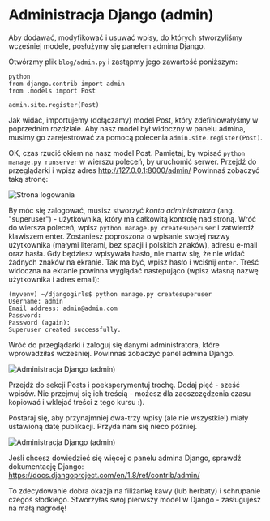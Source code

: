 # Administracja Django (admin)

Aby dodawać, modyfikować i usuwać wpisy, do których stworzyliśmy wcześniej modele, posłużymy się panelem admina Django.

Otwórzmy plik `blog/admin.py` i zastąpmy jego zawartość poniższym:

    python
    from django.contrib import admin
    from .models import Post
    
    admin.site.register(Post)
    

Jak widać, importujemy (dołączamy) model Post, który zdefiniowałyśmy w poprzednim rozdziale. Aby nasz model był widoczny w panelu admina, musimy go zarejestrować za pomocą polecenia `admin.site.register(Post)`.

OK, czas rzucić okiem na nasz model Post. Pamiętaj, by wpisać `python manage.py runserver` w wierszu poleceń, by uruchomić serwer. Przejdź do przeglądarki i wpisz adres http://127.0.0.1:8000/admin/ Powinnaś zobaczyć taką stronę:

![Strona logowania][1]

 [1]: images/login_page2.png

By móc się zalogować, musisz stworzyć *konto administratora* (ang. "superuser") - użytkownika, który ma całkowitą kontrolę nad stroną. Wróć do wiersza poleceń, wpisz `python manage.py createsuperuser` i zatwierdź klawiszem enter. Zostaniesz poproszona o wpisanie swojej nazwy użytkownika (małymi literami, bez spacji i polskich znaków), adresu e-mail oraz hasła. Gdy będziesz wpisywała hasło, nie martw się, że nie widać żadnych znaków na ekranie. Tak ma być, wpisz hasło i wciśnij `enter`. Treść widoczna na ekranie powinna wyglądać następująco (wpisz własną nazwę użytkownika i adres email):

    (myvenv) ~/djangogirls$ python manage.py createsuperuser
    Username: admin
    Email address: admin@admin.com
    Password:
    Password (again):
    Superuser created successfully.
    

Wróć do przeglądarki i zaloguj się danymi administratora, które wprowadziłaś wcześniej. Powinnaś zobaczyć panel admina Django.

![Administracja Django (admin)][2]

 [2]: images/django_admin3.png

Przejdź do sekcji Posts i poeksperymentuj trochę. Dodaj pięć - sześć wpisów. Nie przejmuj się ich treścią - możesz dla zaoszczędzenia czasu kopiować i wklejać treści z tego kursu :).

Postaraj się, aby przynajmniej dwa-trzy wpisy (ale nie wszystkie!) miały ustawioną datę publikacji. Przyda nam się nieco później.

![Administracja Django (admin)][3]

 [3]: images/edit_post3.png

Jeśli chcesz dowiedzieć się więcej o panelu admina Django, sprawdź dokumentację Django: https://docs.djangoproject.com/en/1.8/ref/contrib/admin/

To zdecydowanie dobra okazja na filiżankę kawy (lub herbaty) i schrupanie czegoś słodkiego. Stworzyłaś swój pierwszy model w Django - zasługujesz na małą nagrodę!